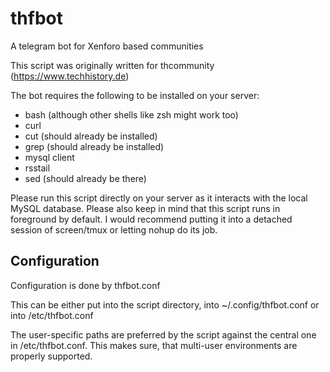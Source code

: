 # thfbot
A telegram bot for Xenforo based communities

This script was originally written for thcommunity (https://www.techhistory.de)

The bot requires the following to be installed on your server:
* bash (although other shells like zsh might work too)
* curl
* cut (should already be installed)
* grep (should already be installed)
* mysql client
* rsstail
* sed (should already be there)

Please run this script directly on your server as it interacts with the local MySQL database. Please also keep in mind that this script runs in foreground by default. I would recommend putting it into a detached session of screen/tmux or letting nohup do its job.


## Configuration
Configuration is done by thfbot.conf

This can be either put into the script directory, into ~/.config/thfbot.conf or into /etc/thfbot.conf

The user-specific paths are preferred by the script against the central one in /etc/thfbot.conf. This makes sure, that multi-user environments are properly supported.
